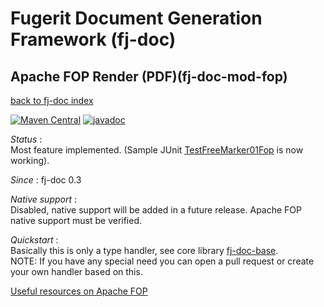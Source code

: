 # Fugerit Document Generation Framework (fj-doc)

## Apache FOP Render (PDF)(fj-doc-mod-fop)

[back to fj-doc index](../README.md)  

[![Maven Central](https://img.shields.io/maven-central/v/org.fugerit.java/fj-doc-mod-fop.svg)](https://mvnrepository.com/artifact/org.fugerit.java/fj-doc-mod-fop) 
[![javadoc](https://javadoc.io/badge2/org.fugerit.java/fj-doc-mod-fop/javadoc.svg)](https://javadoc.io/doc/org.fugerit.java/fj-doc-mod-fop)

*Status* :  
Most feature implemented. (Sample JUnit [TestFreeMarker01Fop](../fj-doc-sample/src/test/java/test/org/fugerit/java/doc/sample/freemarker/TestFreeMarker01Fop.java) is now working).
  
*Since* : fj-doc 0.3
  
*Native support*  :  
Disabled, native support will be added in a future release. Apache FOP native support must be verified.
  
*Quickstart* :  
Basically this is only a type handler, see core library [fj-doc-base](../fj-doc-base/README.md).  
NOTE: If you have any special need you can open a pull request or create your own handler based on this.

[Useful resources on Apache FOP](src/main/docs/apache-fop-ref.md)